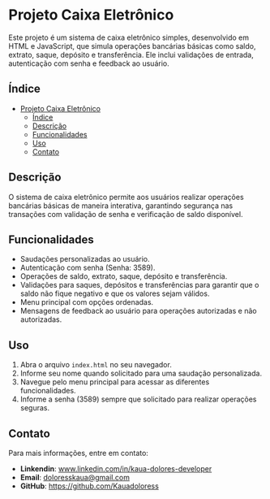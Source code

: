 # Projeto Caixa Eletrônico

Este projeto é um sistema de caixa eletrônico simples, desenvolvido em HTML e JavaScript, que simula operações bancárias básicas como saldo, extrato, saque, depósito e transferência. Ele inclui validações de entrada, autenticação com senha e feedback ao usuário.

## Índice

- [Projeto Caixa Eletrônico](#projeto-caixa-eletrônico)
  - [Índice](#índice)
  - [Descrição](#descrição)
  - [Funcionalidades](#funcionalidades)
  - [Uso](#uso)
  - [Contato](#contato)

## Descrição

O sistema de caixa eletrônico permite aos usuários realizar operações bancárias básicas de maneira interativa, garantindo segurança nas transações com validação de senha e verificação de saldo disponível.

## Funcionalidades

- Saudações personalizadas ao usuário.
- Autenticação com senha (Senha: 3589).
- Operações de saldo, extrato, saque, depósito e transferência.
- Validações para saques, depósitos e transferências para garantir que o saldo não fique negativo e que os valores sejam válidos.
- Menu principal com opções ordenadas.
- Mensagens de feedback ao usuário para operações autorizadas e não autorizadas.

## Uso

1. Abra o arquivo `index.html` no seu navegador.
2. Informe seu nome quando solicitado para uma saudação personalizada.
3. Navegue pelo menu principal para acessar as diferentes funcionalidades.
4. Informe a senha (3589) sempre que solicitado para realizar operações seguras.

## Contato

Para mais informações, entre em contato:

- **Linkendin**: www.linkedin.com/in/kaua-dolores-developer
- **Email**: doloresskaua@gmail.com
- **GitHub**: https://github.com/Kauadoloress
